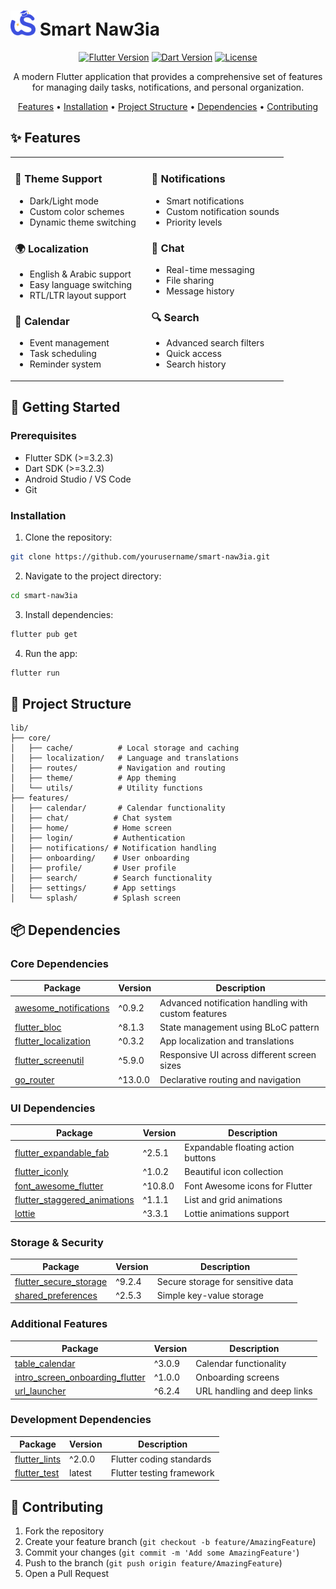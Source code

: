 # <img src="assets/images/light_mode_logo.png" width="40" height="40" alt="Smart Naw3ia Logo"> Smart Naw3ia

<div align="center">

[![Flutter Version](https://img.shields.io/badge/Flutter-3.2.3-blue.svg)](https://flutter.dev)
[![Dart Version](https://img.shields.io/badge/Dart-3.2.3-blue.svg)](https://dart.dev)
[![License](https://img.shields.io/badge/License-MIT-green.svg)](LICENSE)

A modern Flutter application that provides a comprehensive set of features for managing daily tasks, notifications, and personal organization.

[Features](#features) • [Installation](#installation) • [Project Structure](#project-structure) • [Dependencies](#dependencies) • [Contributing](#contributing)

</div>

## ✨ Features

<table>
<tr>
<td width="50%">

### 🌙 Theme Support
- Dark/Light mode
- Custom color schemes
- Dynamic theme switching

### 🌍 Localization
- English & Arabic support
- Easy language switching
- RTL/LTR layout support

### 📅 Calendar
- Event management
- Task scheduling
- Reminder system

</td>
<td width="50%">

### 🔔 Notifications
- Smart notifications
- Custom notification sounds
- Priority levels

### 💬 Chat
- Real-time messaging
- File sharing
- Message history

### 🔍 Search
- Advanced search filters
- Quick access
- Search history

</td>
</tr>
</table>

## 🚀 Getting Started

### Prerequisites

- Flutter SDK (>=3.2.3)
- Dart SDK (>=3.2.3)
- Android Studio / VS Code
- Git

### Installation

1. Clone the repository:
```bash
git clone https://github.com/yourusername/smart-naw3ia.git
```

2. Navigate to the project directory:
```bash
cd smart-naw3ia
```

3. Install dependencies:
```bash
flutter pub get
```

4. Run the app:
```bash
flutter run
```

## 📁 Project Structure

```
lib/
├── core/
│   ├── cache/          # Local storage and caching
│   ├── localization/   # Language and translations
│   ├── routes/         # Navigation and routing
│   ├── theme/          # App theming
│   └── utils/          # Utility functions
├── features/
│   ├── calendar/       # Calendar functionality
│   ├── chat/          # Chat system
│   ├── home/          # Home screen
│   ├── login/         # Authentication
│   ├── notifications/ # Notification handling
│   ├── onboarding/    # User onboarding
│   ├── profile/       # User profile
│   ├── search/        # Search functionality
│   ├── settings/      # App settings
│   └── splash/        # Splash screen
```

## 📦 Dependencies

### Core Dependencies

| Package | Version | Description |
|---------|---------|-------------|
| [awesome_notifications](https://pub.dev/packages/awesome_notifications) | ^0.9.2 | Advanced notification handling with custom features |
| [flutter_bloc](https://pub.dev/packages/flutter_bloc) | ^8.1.3 | State management using BLoC pattern |
| [flutter_localization](https://pub.dev/packages/flutter_localization) | ^0.3.2 | App localization and translations |
| [flutter_screenutil](https://pub.dev/packages/flutter_screenutil) | ^5.9.0 | Responsive UI across different screen sizes |
| [go_router](https://pub.dev/packages/go_router) | ^13.0.0 | Declarative routing and navigation |

### UI Dependencies

| Package | Version | Description |
|---------|---------|-------------|
| [flutter_expandable_fab](https://pub.dev/packages/flutter_expandable_fab) | ^2.5.1 | Expandable floating action buttons |
| [flutter_iconly](https://pub.dev/packages/flutter_iconly) | ^1.0.2 | Beautiful icon collection |
| [font_awesome_flutter](https://pub.dev/packages/font_awesome_flutter) | ^10.8.0 | Font Awesome icons for Flutter |
| [flutter_staggered_animations](https://pub.dev/packages/flutter_staggered_animations) | ^1.1.1 | List and grid animations |
| [lottie](https://pub.dev/packages/lottie) | ^3.3.1 | Lottie animations support |

### Storage & Security

| Package | Version | Description |
|---------|---------|-------------|
| [flutter_secure_storage](https://pub.dev/packages/flutter_secure_storage) | ^9.2.4 | Secure storage for sensitive data |
| [shared_preferences](https://pub.dev/packages/shared_preferences) | ^2.5.3 | Simple key-value storage |

### Additional Features

| Package | Version | Description |
|---------|---------|-------------|
| [table_calendar](https://pub.dev/packages/table_calendar) | ^3.0.9 | Calendar functionality |
| [intro_screen_onboarding_flutter](https://pub.dev/packages/intro_screen_onboarding_flutter) | ^1.0.0 | Onboarding screens |
| [url_launcher](https://pub.dev/packages/url_launcher) | ^6.2.4 | URL handling and deep links |

### Development Dependencies

| Package | Version | Description |
|---------|---------|-------------|
| [flutter_lints](https://pub.dev/packages/flutter_lints) | ^2.0.0 | Flutter coding standards |
| [flutter_test](https://api.flutter.dev/flutter/flutter_test/flutter_test-library.html) | latest | Flutter testing framework |

## 🤝 Contributing

1. Fork the repository
2. Create your feature branch (`git checkout -b feature/AmazingFeature`)
3. Commit your changes (`git commit -m 'Add some AmazingFeature'`)
4. Push to the branch (`git push origin feature/AmazingFeature`)
5. Open a Pull Request
